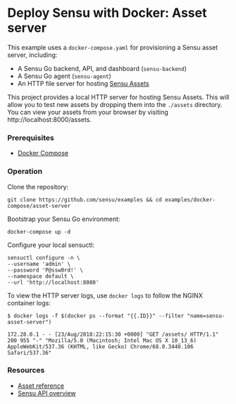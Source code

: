 # Deploy Sensu with Docker: Asset server

This example  uses a `docker-compose.yaml` for provisioning a Sensu asset server,
   including:

   - A Sensu Go backend, API, and dashboard (`sensu-backend`)
   - A Sensu Go agent (`sensu-agent`)
   - An HTTP file server for hosting [Sensu Assets][sensu-assets]

This project provides a local HTTP server for hosting Sensu Assets. This will
allow you to test new assets by dropping them into the `./assets` directory. You
can view your assets from your browser by visiting http://localhost:8000/assets.

### Prerequisites

- [Docker Compose][2]

### Operation

Clone the repository:

```
git clone https://github.com/sensu/examples && cd examples/docker-compose/asset-server
```

Bootstrap your Sensu Go environment: 

```
docker-compose up -d
```

Configure your local sensuctl:

```
sensuctl configure -n \
--username 'admin' \
--password 'P@ssw0rd!' \
--namespace default \
--url 'http://localhost:8080'
```

To view the HTTP server logs, use `docker logs` to follow the NGINX
container logs:

```
$ docker logs -f $(docker ps --format "{{.ID}}" --filter "name=sensu-asset-server")

172.28.0.1 - - [23/Aug/2018:22:15:30 +0000] "GET /assets/ HTTP/1.1" 200 955 "-" "Mozilla/5.0 (Macintosh; Intel Mac OS X 10_13_6) AppleWebKit/537.36 (KHTML, like Gecko) Chrome/68.0.3440.106 Safari/537.36"
```

### Resources

- [Asset reference][sensu-assets]
- [Sensu API overview][1]

[sensu-assets]: https://docs.sensu.io/sensu-go/latest/reference/assets/
[1]: https://docs.sensu.io/sensu-go/latest/api/overview
[2]: https://docs.docker.com/compose/install/
